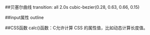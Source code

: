 ##贝塞尔曲线
transition: all 2.0s cubic-bezier(0.28, 0.63, 0.66, 0.15)

##input属性
outline

##CSS函数
calc()函数：C允许计算 CSS 的属性值，比如动态计算长度值。